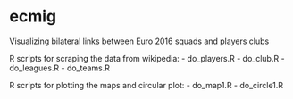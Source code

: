# ecmig
Visualizing bilateral links between Euro 2016 squads and players clubs

R scripts for scraping the data from wikipedia: 
    - do_players.R
    - do_club.R
    - do_leagues.R
    - do_teams.R

R scripts for plotting the maps and circular plot:
    - do_map1.R
    - do_circle1.R
